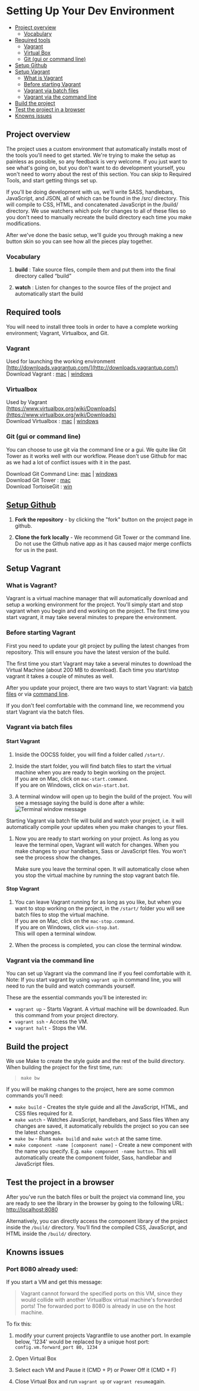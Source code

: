# Setting Up Your Dev Environment

* [Project overview](#overview)
    * [Vocabulary](#vocab)
* [Required tools](#required-tools)
    * [Vagrant](#required-vagrant)
    * [Virtual Box](#required-virtual)
    * [Git (gui or command line)](#required-git)
* [Setup Github](#setup-github)
* [Setup Vagrant](#setup-vagrant)
    * [What is Vagrant](#what-vagrant)
    * [Before starting Vagrant](#before-vagrant)
    * [Vagrant via batch files](#vagrant-batch)
    * [Vagrant via the command line](#vagrant-command)
* [Build the project](#build)
* [Test the project in a browser](#test)
* [Knowns issues](#issues)

## <a id="overview"></a>Project overview
The project uses a custom environment that automatically installs most of the tools you'll need to get started. We're trying to make the setup as painless as possible, so any feedback is very welcome. If you just want to see what's going on, but you don't want to do development yourself, you won't need to worry about the rest of this section. You can skip to Required Tools, and start getting things set up. 

If you'll be doing development with us, we'll write SASS, handlebars, JavaScript, and JSON, all of which can be found in the /src/ directory. This will compile to CSS, HTML, and concatenated JavaScript in the /build/ directory. We use watchers which pole for changes to all of these files so you don't need to manually recreate the build directory each time you make modifications. 

After we've done the basic setup, we'll guide you through making a new button skin so you can see how all the pieces play together.

### <a id="vocab"></a>Vocabulary

1. **build** : Take source files, compile them and put them into the final directory called “build”

1. **watch** : Listen for changes to the source files of the project and automatically start the build

## <a id="required-tools"></a>Required tools

You will need to install three tools in order to have a complete working environment; Vagrant, Virtualbox, and Git.

### <a id="required-vagrant"></a>Vagrant  
Used for launching the working environment  
[http://downloads.vagrantup.com/](http://downloads.vagrantup.com/)  
Download Vagrant : [mac](http://files.vagrantup.com/packages/64e360814c3ad960d810456add977fd4c7d47ce6/Vagrant.dmg) | [windows](http://files.vagrantup.com/packages/64e360814c3ad960d810456add977fd4c7d47ce6/Vagrant.msi)

### <a id="required-virtual"></a>Virtualbox
Used by Vagrant  
[https://www.virtualbox.org/wiki/Downloads](https://www.virtualbox.org/wiki/Downloads)  
Download Virtualbox : [mac](http://download.virtualbox.org/virtualbox/4.2.10/VirtualBox-4.2.10-84104-OSX.dmg) | [windows](http://download.virtualbox.org/virtualbox/4.2.10/VirtualBox-4.2.10-84105-Win.exe)

### <a id="required-git"></a>Git (gui or command line)
You can choose to use git via the command line or a gui. We quite like Git Tower as it works well with our workflow. Please don't use Github for mac as we had a lot of conflict issues with it in the past.

Download Git Command Line: [mac](http://git-scm.com/download/mac) | [windows](http://git-scm.com/download/win)  
Download Git Tower : [mac](http://www.git-tower.com/)   
Download TortoiseGit : [win](https://code.google.com/p/tortoisegit/wiki/Download?tm=2)

## <a id="setup-github"></a>[Setup Github](https://help.github.com/articles/fork-a-repo)
1. **Fork the repository** - by clicking the "fork" button on the project page in github.

1. **Clone the fork locally** - We recommend Git Tower or the command line. Do not use the Github native app as it has caused major merge conflicts for us in the past.

## <a id="setup-vagrant"></a>Setup Vagrant

### <a id="what-vagrant"></a>What is Vagrant?
Vagrant is a virtual machine manager that will automatically download and setup a working environment for the project. You'll simply start and stop vagrant when you begin and end working on the project. The first time you start vagrant, it may take several minutes to prepare the environment.

### <a id="before-vagrant"></a>Before starting Vagrant
First you need to update your git project by pulling the latest changes from repository. This will ensure you have the latest version of the build.

The first time you start Vagrant may take a several minutes to download the Virtual Machine (about 200 MB to download). Each time you start/stop vagrant it takes a couple of minutes as well.

After you update your project, there are two ways to start Vagrant: via [batch files](#vagrant-batch) or via [command line](#vagrant-command).

If you don't feel comfortable with the command line, we recommend you start Vagrant via the batch files.

### <a id="vagrant-batch"></a>Vagrant via batch files 

#### Start Vagrant

1. Inside the OOCSS folder, you will find a folder called `/start/`.

1. Inside the start folder, you will find batch files to start the virtual machine when you are ready to begin working on the project.  
If you are on Mac, click on `mac-start.command`.  
If you are on Windows, click on `win-start.bat`.

1. A terminal window will open up to begin the build of the project. You will see a message saying the build is done after a while:  
![Terminal window message](screenshot/terminal-build.png)
  
  Starting Vagrant via batch file will build and watch your project, i.e. it will automatically compile your updates when you make changes to your files.

1. Now you are ready to start working on your project. As long as you leave the terminal open, Vagrant will watch for changes. When you make changes to your handlebars, Sass or JavaScript files. You won't see the process show the changes. 

     Make sure you leave the terminal open. It will automatically close when you stop the virtual machine by running the stop vagrant batch file.

#### Stop Vagrant
1. You can leave Vagrant running for as long as you like, but when you want to stop working on the project,  in the `/start/` folder you will see batch files to stop the virtual machine.  
If you are on Mac, click on the `mac-stop.command`.  
If you are on Windows, click `win-stop.bat`.  
This will open a terminal window. 

1. When the process is completed, you can close the terminal window.

### <a id="vagrant-command"></a>Vagrant via the command line
You can set up Vagrant via the command line if you feel comfortable with it. Note: If you start vagrant by using `vagrant up` in command line, you will need to run the build and watch commands yourself.

These are the essential commands you'll be interested in:

* `vagrant up` - Starts Vagrant. A virtual machine will be downloaded. Run this command from your project directory.
* `vagrant ssh` - Access the VM.
* `vagrant halt` - Stops the VM.

## <a id="build"></a>Build the project

<!-- commenting because my experience was that the project did not build automatically upon running the mac-start.command and I had to run make bw -->
<!-- If you will be doing development on the project, you'll need to know a bit more about the build system. If not, you can happily skip this section. -->
We use Make to create the style guide and the rest of the build directory. When building the project for the first time, run:
> `make bw`

If you will be making changes to the project, here are some common commands you'll need:

* `make build` - Creates the style guide and all the JavaScript, HTML, and CSS files required for it.
* `make watch` -  Watches JavaScript, handlebars, and Sass files When any changes are saved, it automatically rebuilds the project so you can see the latest changes.
* `make bw` - Runs `make buil`d and `make watch` at the same time.
* `make component -name [component name]` - Create a new component with the name you specify. E.g. `make component -name button`. This will automatically create the component folder, Sass, handlebar and JavaScript files.

## <a id="test"></a>Test the project in a browser
After you've run the batch files or built the project via command line,  you are ready to see the library in the browser by going to the following URL: [http://localhost:8080](http://localhost:8080)

Alternatively, you can directly access the component library of the project inside the `/build/` directory. You’ll find the compiled CSS, JavaScript, and HTML inside the `/build/` directory.

## <a id="issues"></a>Knowns issues

### Port 8080 already used:
If you start a VM and get this message: 
> Vagrant cannot forward the specified ports on this VM, since they would collide with another VirtualBox virtual machine's forwarded ports! The forwarded port to 8080 is already in use on the host machine.

To fix this:

1. modify your current projects Vagrantfile to use another port. In example below, '1234' would be replaced by a unique host port:  
`config.vm.forward_port 80, 1234`

1. Open Virtual Box
1. Select each VM and Pause it (CMD + P) or Power Off it (CMD + F)
1. Close Virtual Box and run `vagrant up` or `vagrant resume`again.




















